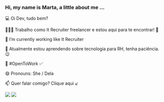 
 
### Hi, my name is Marta, a little about me ... 

💻 Oi Dev, tudo bem? 

👱🏻‍♀️ Trabalho como It Recruiter freelancer e estou aqui para te encontrar! 👀
   
🔭 I’m currently working like It Recruiter 
 
🌱 Atualmente estou aprendendo sobre tecnologia para RH, tenha paciência. 😉

🏢 #OpenToWork ✅ 
  
😄 Pronouns: She /  Dela
  
📫 Quer falar comigo? Clique aqui ↙

  
 <div>
  <a align="center" href="https://www.linkedin.com/in/martarochagracilianolino" target="_blank"><img src="https://img.shields.io/badge/-LinkedIn-%230077B5?style=for-the-badge&logo=linkedin&logoColor=white" target="_blank"></a>
<a  align="center" href="https://api.whatsapp.com/send?phone=5521986101800"  target="_blank"><img src="https://img.shields.io/badge/WhatsApp-25D366?style=for-the-badge&logo=whatsapp&logoColor=white" target="_blank"></a>
</div>
  
  

 

